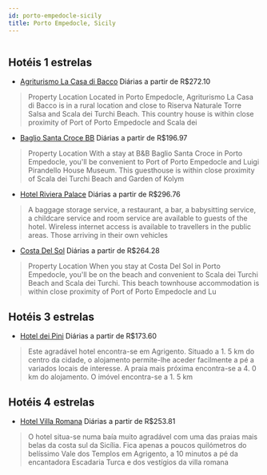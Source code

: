 ```yaml
---
id: porto-empedocle-sicily
title: Porto Empedocle, Sicily
---
```


<center><img src="https://assets.cosmos-data.com/1/04273261be864b051afde589c4248d32/583209.jpg" alt="" /></center>


## Hotéis 1 estrelas

-    [Agriturismo La Casa di Bacco](https://www.hurb.com/hoteis/porto-empedocle/agriturismo-la-casa-di-bacco-JNP-JP481129?cmp=18055) Diárias a partir de R$272.10
   > Property Location Located in Porto Empedocle, Agriturismo La Casa di Bacco is in a rural location and close to Riserva Naturale Torre Salsa and Scala dei Turchi Beach.  This country house is within close proximity of Port of Porto Empedocle and Scala dei 
-    [Baglio Santa Croce BB](https://www.hurb.com/hoteis/porto-empedocle/baglio-santa-croce-bb-JNP-JP637766?cmp=18055) Diárias a partir de R$196.97
   > Property Location With a stay at B&amp;B Baglio Santa Croce in Porto Empedocle, you&apos;ll be convenient to Port of Porto Empedocle and Luigi Pirandello House Museum. This guesthouse is within close proximity of Scala dei Turchi Beach and Garden of Kolym
-    [Hotel Riviera Palace](https://www.hurb.com/hoteis/porto-empedocle/hotel-riviera-palace-JNP-JP180762?cmp=18055) Diárias a partir de R$296.76
   > A baggage storage service, a restaurant, a bar, a babysitting service, a childcare service and room service are available to guests of the hotel. Wireless internet access is available to travellers in the public areas. Those arriving in their own vehicles
-    [Costa Del Sol](https://www.hurb.com/hoteis/porto-empedocle/costa-del-sol-JNP-JP668914?cmp=18055) Diárias a partir de R$264.28
   > Property Location When you stay at Costa Del Sol in Porto Empedocle, you&apos;ll be on the beach and convenient to Scala dei Turchi Beach and Scala dei Turchi.  This beach townhouse accommodation is within close proximity of Port of Porto Empedocle and Lu

## Hotéis 3 estrelas

-    [Hotel dei Pini](https://www.hurb.com/hoteis/porto-empedocle/hotel-dei-pini-JNP-JP123016?cmp=18055) Diárias a partir de R$173.60
   > Este agradável hotel encontra-se em Agrigento. Situado a 1. 5 km do centro da cidade, o alojamento permite-lhe aceder facilmente a pé a variados locais de interesse. A praia mais próxima encontra-se a 4. 0 km do alojamento. O imóvel encontra-se a 1. 5 km 

## Hotéis 4 estrelas

-    [Hotel Villa Romana](https://www.hurb.com/hoteis/porto-empedocle/hotel-villa-romana-JNP-JP054536?cmp=18055) Diárias a partir de R$253.81
   > O hotel situa-se numa baía muito agradável com uma das praias mais belas da costa sul da Sicília. Fica apenas a poucos quilómetros do belíssimo Vale dos Templos em Agrigento, a 10 minutos a pé da encantadora Escadaria Turca e dos vestígios da villa romana
